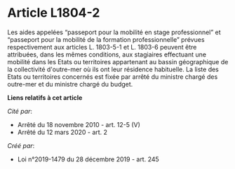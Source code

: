 # Article L1804-2

Les aides appelées “passeport pour la mobilité en stage professionnel” et “passeport pour la mobilité de la formation
professionnelle” prévues respectivement aux articles L. 1803-5-1 et L. 1803-6 peuvent être attribuées, dans les mêmes
conditions, aux stagiaires effectuant une mobilité dans les Etats ou territoires appartenant au bassin géographique de la
collectivité d'outre-mer où ils ont leur résidence habituelle. La liste des Etats ou territoires concernés est fixée par
arrêté du ministre chargé des outre-mer et du ministre chargé du budget.

**Liens relatifs à cet article**

_Cité par_:

  - Arrêté du 18 novembre 2010 - art. 12-5 (V)
  - Arrêté du 12 mars 2020 - art. 2

_Créé par_:

  - Loi n°2019-1479 du 28 décembre 2019 - art. 245
